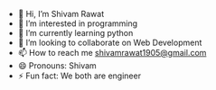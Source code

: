 - 👋 Hi, I’m Shivam Rawat
- 👀 I’m interested in programming
- 🌱 I’m currently learning python
- 💞️ I’m looking to collaborate on Web Development
- 📫 How to reach me shivamrawat1905@gmail.com
- 😄 Pronouns: Shivam
- ⚡ Fun fact: We both are engineer

<!---
shivam0920/shivam0920 is a ✨ special ✨ repository because its `README.md` (this file) appears on your GitHub profile.
You can click the Preview link to take a look at your changes.
--->
